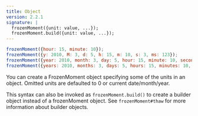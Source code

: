 ```yaml
---
title: Object
version: 2.2.1
signature: |
  frozenMoment({unit: value, ...});
  frozenMoment.build({unit: value, ...});
---
```



```javascript
frozenMoment({hour: 15, minute: 10});
frozenMoment({y: 2010, M: 3, d: 5, h: 15, m: 10, s: 3, ms: 123});
frozenMoment({year: 2010, month: 3, day: 5, hour: 15, minute: 10, second: 3, millisecond: 123});
frozenMoment({years: 2010, months: 3, days: 5, hours: 15, minutes: 10, seconds: 3, milliseconds: 123});
```

You can create a FrozenMoment object specifying some of the units in an object.
Omitted units are defaulted to 0 or current date/month/year.

This syntax can also be invoked as `frozenMoment.build()` to create a builder object instead of a frozenMoment object.  See `frozenMoment#thaw` for more information about builder objects.

